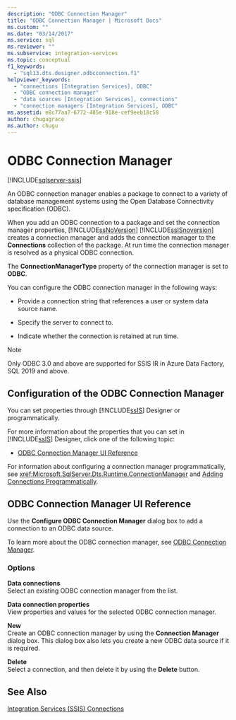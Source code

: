 ```yaml
---
description: "ODBC Connection Manager"
title: "ODBC Connection Manager | Microsoft Docs"
ms.custom: ""
ms.date: "03/14/2017"
ms.service: sql
ms.reviewer: ""
ms.subservice: integration-services
ms.topic: conceptual
f1_keywords: 
  - "sql13.dts.designer.odbcconnection.f1"
helpviewer_keywords: 
  - "connections [Integration Services], ODBC"
  - "ODBC connection manager"
  - "data sources [Integration Services], connections"
  - "connection managers [Integration Services], ODBC"
ms.assetid: e8c77aa7-6772-485e-918e-cef9eeb18c58
author: chugugrace
ms.author: chugu
---
```

# ODBC Connection Manager

[!INCLUDE[sqlserver-ssis](../../includes/applies-to-version/sqlserver-ssis.md)]


  An ODBC connection manager enables a package to connect to a variety of database management systems using the Open Database Connectivity specification (ODBC).  
  
 When you add an ODBC connection to a package and set the connection manager properties, [!INCLUDE[ssNoVersion](../../includes/ssnoversion-md.md)] [!INCLUDE[ssISnoversion](../../includes/ssisnoversion-md.md)] creates a connection manager and adds the connection manager to the **Connections** collection of the package. At run time the connection manager is resolved as a physical ODBC connection.  
  
 The **ConnectionManagerType** property of the connection manager is set to **ODBC**.  
  
 You can configure the ODBC connection manager in the following ways:  
  
-   Provide a connection string that references a user or system data source name.  
  
-   Specify the server to connect to.  
  
-   Indicate whether the connection is retained at run time.  

> [!Note]
> Only ODBC 3.0 and above are supported for SSIS IR in Azure Data Factory, SQL 2019 and above.
  
## Configuration of the ODBC Connection Manager  
 You can set properties through [!INCLUDE[ssIS](../../includes/ssis-md.md)] Designer or programmatically.  
  
 For more information about the properties that you can set in [!INCLUDE[ssIS](../../includes/ssis-md.md)] Designer, click one of the following topic:  
  
-   [ODBC Connection Manager UI Reference]()  
  
 For information about configuring a connection manager programmatically, see <xref:Microsoft.SqlServer.Dts.Runtime.ConnectionManager> and [Adding Connections Programmatically](../../integration-services/building-packages-programmatically/adding-connections-programmatically.md).  
  
## ODBC Connection Manager UI Reference
  Use the **Configure ODBC Connection Manager** dialog box to add a connection to an ODBC data source.  
  
 To learn more about the ODBC connection manager, see [ODBC Connection Manager](../../integration-services/connection-manager/odbc-connection-manager.md).  
  
### Options  
 **Data connections**  
 Select an existing ODBC connection manager from the list.  
  
 **Data connection properties**  
 View properties and values for the selected ODBC connection manager.  
  
 **New**  
 Create an ODBC connection manager by using the **Connection Manager** dialog box. This dialog box also lets you create a new ODBC data source if it is required.  
  
 **Delete**  
 Select a connection, and then delete it by using the **Delete** button.  
## See Also  
 [Integration Services &#40;SSIS&#41; Connections](../../integration-services/connection-manager/integration-services-ssis-connections.md)  
  
